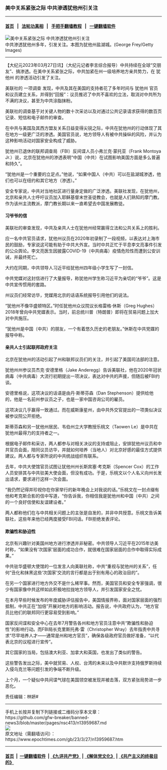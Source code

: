 ### 美中关系紧张之际 中共渗透犹他州引关注
------------------------

#### [首页](https://github.com/gfw-breaker/banned-news3/blob/master/README.md) &nbsp;&nbsp;|&nbsp;&nbsp; [法轮功真相](https://github.com/begood0513/basic/blob/master/README.md)  &nbsp;&nbsp;|&nbsp;&nbsp; [手把手翻墙教程](https://github.com/gfw-breaker/guides/wiki)  &nbsp;&nbsp;|&nbsp;&nbsp; [一键翻墙软件](https://github.com/gfw-breaker/nogfw/blob/master/README.md)  



<div><img alt="美中关系紧张之际 中共渗透犹他州引关注" class="attachment-djy_600_400 size-djy_600_400 wp-post-image" src="https://i.epochtimes.com/assets/uploads/2015/09/1509260310142262-600x400.jpg"/>
<div class="caption">
 中共渗透犹他州多年，引发关注。本图为犹他州盐湖城。(George Frey/Getty Images)
</div></div><hr/>


<div><p>
 【大纪元2023年03月27日讯】（大纪元记者李言综合报导）中共持续在全球“交朋友”、搞渗透。在美中关系紧张之际，中共加紧在州一级培养地方亲共势力，在
 <ok href="https://www.epochtimes.com/gb/tag/%E7%8A%B9%E4%BB%96%E5%B7%9E.html">
  犹他州
 </ok>
 的渗透活动引发了关注。
</p>
<p>
 美联社的
 <ok href="https://apnews.com/article/china-foreign-influence-utah-legislature-mormon-church-921526d0c8eda2732c361488d20dd1b4" rel="noopener noreferrer" target="_blank">
  一项调查
 </ok>
 发现，中共及其在美国的支持者花了多年时间与
 <ok href="https://www.epochtimes.com/gb/tag/%E7%8A%B9%E4%BB%96%E5%B7%9E.html">
  犹他州
 </ok>
 官员和议员建立关系，并得到“回报”：议员推迟了中共不喜欢的立法，取消对中共所为不满的决议，甚至为中共涂脂抹粉。
</p>
<p>
 美联社的调查基于对关键人物的数十次采访以及对通过公共记录请求获得的数百页记录、短信和电子邮件的审查。
</p>
<p>
 在中共与美国及其西方盟友关系日益变得尖锐之际，中共在犹他州的行动体现了其在地方一级更广泛的渗透。美国官员说，地方领导人有被中共操纵的风险，并认为这种影响活动对国家安全构成了威胁。
</p>
<p>
 犹他州已退休的联邦调查局（FBI）反间谍人员小弗兰克‧蒙托亚（Frank Montoya Jr.）说，北京在犹他州的渗透表明“中国（中共）在试图影响美国方面是多么普遍和持久”。
</p>
<p>
 “犹他州是一个重要的立足点。”他说，“如果中国人（中共）可以在盐湖城渗透，他们也可以在纽约和其它地方（渗透）。”
</p>
<p>
 安全专家说，中共对当地社区进行量身定做的广泛渗透。美联社发现，在犹他州，北京和亲共人士呼吁议员加入耶稣基督末世圣徒教会，也就是人们熟知的摩门教。作为该州主流教派，摩门教长期以来一直希望去中国发展教徒。
</p>
<h4>
 习爷爷的信
</h4>
<p>
 美联社的审查发现，中共及亲共人士在犹他州经常赢得立法和公共关系上的胜利。
</p>
<p>
 应一名中共官员请求，犹他州议员在2020年初录制了一段视频，以表达对上海市民的鼓励，专家说这可能有助于中共大外宣。当时中共正忙于平息李文亮事件引发的公众舆论。李文亮医生因披露COVID-19（中共病毒）疫情危险性而遭到公安训诫，并最终死亡。
</p>
<p>
 大约在同期，中共领导人习近平给犹他州四年级小学生写了一封信。
</p>
<p>
 中共党媒对这封信进行了大量报导，称犹他州学生称习近平为亲切的“爷爷”。这是中共宣传惯用的套路。
</p>
<p>
 州议员们经常访华，党媒用北京的话语系统报导引用他们的说法。
</p>
<p>
 “犹他州不像华盛顿特区。”时任犹他州众议院议长格雷格‧休斯（Greg Hughes）2018年曾向中共党媒表示。当时，前总统川普（特朗普）即将在贸易问题上加大对中共施压。
</p>
<p>
 “犹他州是中国（中共）的朋友，一个有着悠久历史的老朋友。”休斯在中共党媒的报导中称。
</p>
<h4>
 亲共人士引起联邦政府关注
</h4>
<p>
 北京在犹他州的活动引起了州和联邦议员们的关注，并引起了美国司法部的注意。
</p>
<p>
 犹他州州参议员杰克‧安德里格（Jake Anderegg）告诉美联社，他在2020年冠状病毒（中共病毒）大流行初期提出一项决议，表达对中共的声援，但随后被FBI约谈。
</p>
<p>
 安德里格说，这项决议的话语是由丹‧斯蒂芬森（Dan Stephenson）提供给他的，他是一名前州参议员之子，也是一家中国咨询公司的雇员。
</p>
<p>
 这项决议几乎赢得一致通过。而在威斯康星州，由中共外交官提出的一项类似决议被参议院公开拒绝。
</p>
<p>
 斯蒂芬森和另一犹他州居民、韦伯州立大学教授乐桃文（Taowen Le）是中共在犹他州最得力的支持者之一。
</p>
<p>
 根据电子邮件和采访，两人都参与对相关决议的支持或阻止，安排犹他州议员和中共官员会面，陪同议员访华，并就如何培养（当地人）对北京好感的最佳方式提供建议。两人都与专家所说的中共统战组织有联系。
</p>
<p>
 去年，中共大使馆官员试图让犹他州州长斯宾塞‧考克斯（Spencer Cox）的工作人员安排其与中共驻美大使会面，但没有成功。于是，乐桃文以个人名义向州长发出请求，要求进行这样一次会面。
</p>
<p>
 “我仍然记得并珍视你在你家举行的新年晚会上对我说的话。”乐桃文在一封点缀有他和考克斯合影的信中写道，“你告诉我，你相信我是犹他州和中国（中共）之间的一个良好信使和友谊建设者。”
</p>
<p>
 两人都称他们在与中共相关问题上的主张是自发的，并非中共授意。乐桃文告诉美联社，这些年来他已经两度接受FBI问话。FBI拒绝发表评论。
</p>
<h4>
 欺骗性和胁迫性
</h4>
<p>
 北京有兴趣针对美国州地方进行渗透并非秘密。中共领导人习近平在2015年访美时称，“如果没有‘次国家’层面的成功合作，就很难在国家层面的合作中取得实际成果。”
</p>
<p>
 中共驻华盛顿大使馆的一位发言人向美联社称，中共“重视与犹他州的关系”，任何“丑化和抹黑这些‘次国家’交流的言行都是出于别有用心的政治目的”。
</p>
<p>
 在另一个国家进行地方外交不是什么稀罕事。然而，美国官员和安全专家强调，很少有国家像中共这样如此积极地拉拢地方领导人，并引发国家安全之忧。
</p>
<p>
 在本月早些时候发布的年度威胁评估报告中，美国情报界称，面对国家层面的强烈抵制，中共正在“加倍”开展对地方的影响活动。报告说，中共政府认为，“地方官员比他们的联邦同行更容易受到影响。”
</p>
<p>
 国家反间谍和安全中心在去年7月警告各州和地方官员注意中共“欺骗性和胁迫性”的影响行动。而FBI局长克里斯托弗‧雷（Christopher Wray）去年指责中共寻求“尽早培养人才——通常是州和地方官员”，确保各级政府官员做好准备，“以代表北京的议程进行宣传”。
</p>
<p>
 其它国家的当局，包括澳大利亚、加拿大和英国，也发出了类似的警告。
</p>
<p>
 这些警告发出之际，美中就贸易、人权、台湾的未来以及中共默许支持俄罗斯持续入侵乌克兰等问题引发的争端不断升级。
</p>
<p>
 上个月，一个疑似中共间谍气球在美国领空被发现并被击落，双方紧张局势进一步恶化。
</p>
<p>
 责任编辑：林妍#
</p>
</div>
<hr/>
手机上长按并复制下列链接或二维码分享本文章：<br/>
https://github.com/gfw-breaker/banned-news3/blob/master/pages/nsc413/n13959687.md <br/>
<a href='https://github.com/gfw-breaker/banned-news3/blob/master/pages/nsc413/n13959687.md'><img src='https://github.com/gfw-breaker/banned-news3/blob/master/pages/nsc413/n13959687.md.png'/></a> <br/>
原文地址（需翻墙访问）：https://www.epochtimes.com/gb/23/3/27/n13959687.htm


------------------------
#### [首页](https://github.com/gfw-breaker/banned-news3/blob/master/README.md) &nbsp;|&nbsp; [一键翻墙软件](https://github.com/gfw-breaker/nogfw/blob/master/README.md) &nbsp;| [《九评共产党》](https://github.com/gfw-breaker/9ping.md/blob/master/README.md#九评之一评共产党是什么) | [《解体党文化》](https://github.com/gfw-breaker/jtdwh.md/blob/master/README.md) | [《共产主义的终极目的》](https://github.com/gfw-breaker/gczydzjmd.md/blob/master/README.md)


<img src='http://gfw-breaker.win/banned-news3/pages/nsc413/n13959687.md' width='0px' height='0px'/>
